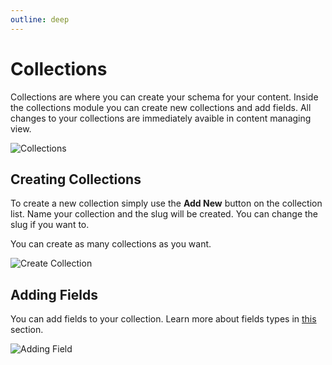 ```yaml
---
outline: deep
---
```


# Collections

Collections are where you can create your schema for your content. Inside the collections module you can create new collections and add fields. All changes to your collections are immediately avaible in content managing view.

![Collections](/screenshots/collections.png)

## Creating Collections

To create a new collection simply use the **Add New** button on the collection list. Name your collection and the slug will be created. You can change the slug if you want to.

You can create as many collections as you want.

![Create Collection](/screenshots/create_collection.png)

## Adding Fields

You can add fields to your collection. Learn more about fields types in [this](/project/field-types) section.

![Adding Field](/screenshots/adding_field.png)